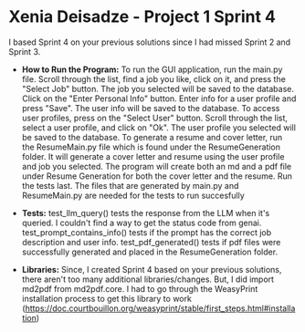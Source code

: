 # Xenia Deisadze - Project 1 Sprint 4
I based Sprint 4 on your previous solutions since I had missed Sprint 2 and Sprint 3.

* **How to Run the Program:**
To run the GUI application, run the main.py file. Scroll through the list, find a job you like, click on it, and press the "Select Job" button. The job you selected will be saved to the database. 
Click on the "Enter Personal Info" button. Enter info for a user profile and press "Save". The user info will be saved to the database. 
To access user profiles, press on the "Select User" button. Scroll through the list, select a user profile, and click on "Ok". The user profile you selected will be saved to the database. 
To generate a resume and cover letter, run the ResumeMain.py file which is found under the ResumeGeneration folder. It will generate a cover letter and resume using the user profile and job you selected. The program will create both an md and a pdf file under Resume Generation for both the cover letter and the resume. 
Run the tests last. The files that are generated by main.py and ResumeMain.py are needed for the tests to run succesfully


* **Tests:**
test_llm_query() tests the response from the LLM when it's queried. I couldn't find a way to get the status code from genai.
test_prompt_contains_info() tests if the prompt has the correct job description and user info.
test_pdf_generated() tests if pdf files were successfully generated and placed in the ResumeGeneration folder.


* **Libraries:**
Since, I created Sprint 4 based on your previous solutions, there aren't too many additional libraries/changes.
But, I did import md2pdf from md2pdf.core. I had to go through the WeasyPrint installation process to get this library to work
(https://doc.courtbouillon.org/weasyprint/stable/first_steps.html#installation)

